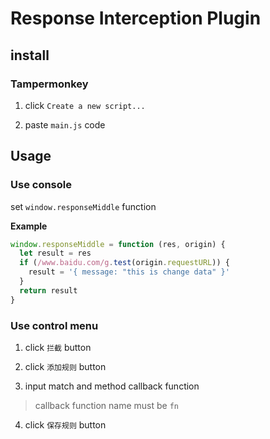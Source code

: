 # Response Interception Plugin

## install

### Tampermonkey

1. click `Create a new script...`

2. paste `main.js` code

## Usage

### Use console

set `window.responseMiddle` function

**Example**

```js
window.responseMiddle = function (res, origin) {
  let result = res
  if (/www.baidu.com/g.test(origin.requestURL)) {
    result = '{ message: "this is change data" }'
  }
  return result
}
```

### Use control menu

1. click `拦截` button

2. click `添加规则` button

3. input match and method callback function

> callback function name must be `fn`

4. click `保存规则` button